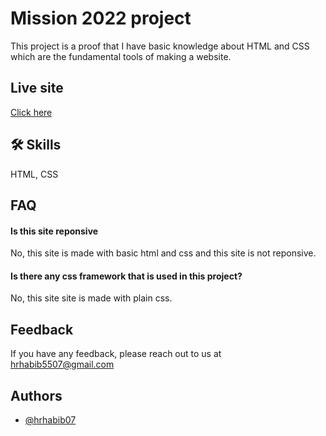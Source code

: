 # Mission 2022 project 

This project is a proof that I have basic knowledge about HTML and CSS which are the fundamental tools of making a website. 

## Live site  

[Click here](https://hrhabib07.github.io/mission-2022-project/index.html)


## 🛠 Skills
HTML, CSS


## FAQ

#### Is this site reponsive

No, this site is made with basic html and css and this site is not reponsive.

#### Is there any css framework that is used in this project? 

No, this site site is made with plain css. 


## Feedback

If you have any feedback, please reach out to us at hrhabib5507@gmail.com


## Authors

- [@hrhabib07](https://github.com/hrhabib07)
